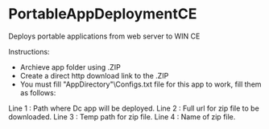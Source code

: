 # PortableAppDeploymentCE
Deploys portable applications from web server to WIN CE

Instructions:
- Archieve app folder using .ZIP
- Create a direct http download link to the .ZIP
- You must fill "AppDirectory"\Configs.txt file for this app to work, fill them as follows:

Line 1 : Path where Dc app will be deployed.
Line 2 : Full url for zip file to be downloaded.
Line 3 : Temp path for zip file.
Line 4 : Name of zip file.
